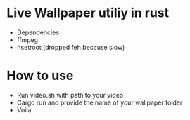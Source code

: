 # Live Wallpaper utiliy in rust

- Dependencies 
- ffmpeg
- hsetroot (dropped feh because slow) 

# How to use
- Run video.sh with path to your video
- Cargo run and provide the name of your wallpaper folder
- Voila
